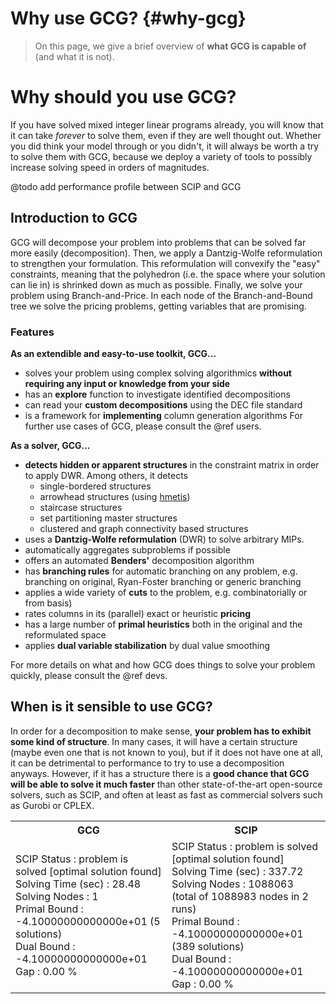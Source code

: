 # Why use GCG? {#why-gcg}
> On this page, we give a brief overview of **what GCG is capable of** (and what it is not). 

# Why should you use GCG?
If you have solved mixed integer linear programs already, you will know that it can take _forever_ to solve
them, even if they are well thought out. Whether you did think your model through or you didn't, it will always
be worth a try to solve them with GCG, because we deploy a variety of tools to possibly increase solving speed
in orders of magnitudes.

@todo add performance profile between SCIP and GCG

## Introduction to GCG
GCG will decompose your problem into problems that can be solved far more easily (decomposition). Then, we 
apply a Dantzig-Wolfe reformulation to strengthen your formulation. This reformulation will convexify the 
"easy" constraints, meaning that the polyhedron (i.e. the space where your solution can lie in) is 
shrinked down as much as possible. Finally, we solve your problem using Branch-and-Price. In each node
of the Branch-and-Bound tree we solve the pricing problems, getting variables that are promising.

### Features
**As an extendible and easy-to-use toolkit, GCG...**
- solves your problem using complex solving algorithmics **without requiring any input or knowledge from your side**
- has an **explore** function to investigate identified decompositions
- can read your **custom decompositions** using the DEC file standard
- is a framework for **implementing** column generation algorithms
For further use cases of GCG, please consult the @ref users.

**As a solver, GCG...**
- **detects hidden or apparent structures** in the constraint matrix in order to apply DWR. Among others, it detects
  -  single-bordered structures
  -  arrowhead structures (using [hmetis](http://glaros.dtc.umn.edu/gkhome/metis/hmetis/overview))
  -  staircase structures
  -  set partitioning master structures
  -  clustered and graph connectivity based structures 
- uses a **Dantzig-Wolfe reformulation** (DWR) to solve arbitrary MIPs.
- automatically aggregates subproblems if possible
- offers an automated **Benders'** decomposition algorithm
- has **branching rules** for automatic branching on any problem, e.g. branching on original, Ryan-Foster branching or generic branching
- applies a wide variety of **cuts** to the problem, e.g. combinatorially or from basis)
- rates columns in its (parallel) exact or heuristic **pricing**
- has a large number of **primal heuristics** both in the original and the reformulated space
- applies **dual variable stabilization** by dual value smoothing

For more details on what and how GCG does things to solve your problem quickly, please consult the @ref devs.

## When is it sensible to use GCG?
In order for a decomposition to make sense, **your problem has to exhibit some kind of structure**. In many
cases, it will have a certain structure (maybe even one that is not known to you), but if it does not have 
one at all, it can be detrimental to performance to try to use a decomposition anyways. 
However, if it has a structure there is a **good chance that GCG will be able to solve it much faster** than 
other state-of-the-art open-source solvers, 
such as SCIP, and often at least as fast as commercial solvers such as Gurobi or CPLEX.  

<table>
  <tr>
    <th>GCG</th>
    <th>SCIP</th>
  </tr>
  <tr>
    <td>
    <div class="fragment">
      <div class="line">SCIP Status        : problem is solved [optimal solution found]</div>
      <div class="line">Solving Time (sec) : 28.48</div>
      <div class="line">Solving Nodes      : 1</div>
      <div class="line">Primal Bound       : -4.10000000000000e+01 (5 solutions)</div>
      <div class="line">Dual Bound         : -4.10000000000000e+01</div>
      <div class="line">Gap                : 0.00 %</div>
    </div>
    </td>
    <td>
    <div class="fragment">
      <div class="line">SCIP Status        : problem is solved [optimal solution found]</div>
      <div class="line">Solving Time (sec) : 337.72</div>
      <div class="line">Solving Nodes      : 1088063 (total of 1088983 nodes in 2 runs)</div>
      <div class="line">Primal Bound       : -4.10000000000000e+01 (389 solutions)</div>
      <div class="line">Dual Bound         : -4.10000000000000e+01</div>
      <div class="line">Gap                : 0.00 %</div>
    </div>
    </td>
  </tr>
</table>
